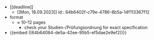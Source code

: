 - [[deadline]]
	- [[Mon, 18.09.2023]]
	  id:: 64b6402f-c79e-4786-8b5a-14f113367f12
- format
	- $\approx$ 10–12 pages
		- check your Studien-/Prüfungsordnung for exact specification
- {{embed ((64b64084-de5a-42ee-95b5-ef5dae2e9ef2))}}